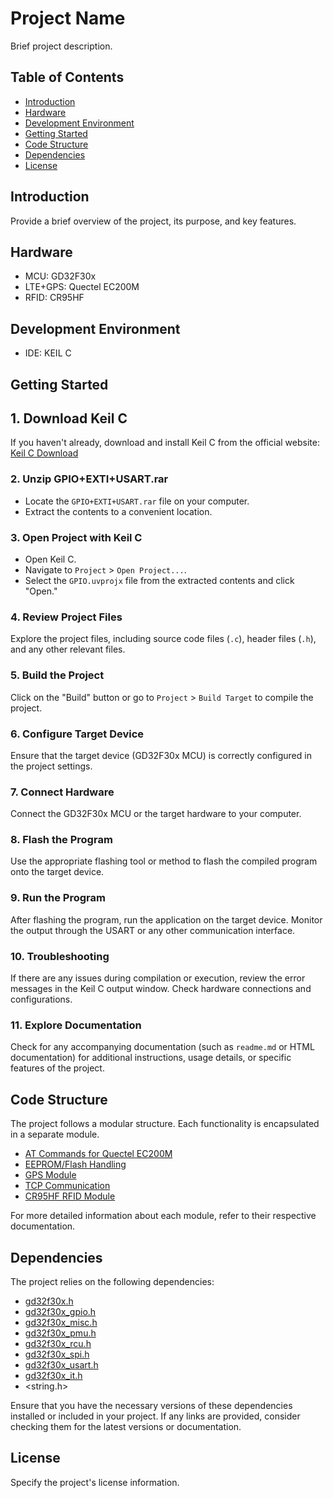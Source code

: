 # Project Name

Brief project description.

## Table of Contents

- [Introduction](#introduction)
- [Hardware](#hardware)
- [Development Environment](#development-environment)
- [Getting Started](#getting-started)
- [Code Structure](#code-structure)
- [Dependencies](#dependencies)
- [License](#license)

## Introduction

Provide a brief overview of the project, its purpose, and key features.

## Hardware

- MCU: GD32F30x
- LTE+GPS: Quectel EC200M
- RFID: CR95HF

## Development Environment

- IDE: KEIL C

## Getting Started

<h2>1. Download Keil C</h2> 

If you haven't already, download and install Keil C from the official website: [Keil C Download](https://www.keil.com/download/)

### 2. Unzip GPIO+EXTI+USART.rar

- Locate the `GPIO+EXTI+USART.rar` file on your computer.
- Extract the contents to a convenient location.

### 3. Open Project with Keil C

- Open Keil C.
- Navigate to `Project` > `Open Project...`.
- Select the `GPIO.uvprojx` file from the extracted contents and click "Open."

### 4. Review Project Files

Explore the project files, including source code files (`.c`), header files (`.h`), and any other relevant files.

### 5. Build the Project

Click on the "Build" button or go to `Project` > `Build Target` to compile the project.

### 6. Configure Target Device

Ensure that the target device (GD32F30x MCU) is correctly configured in the project settings.

### 7. Connect Hardware

Connect the GD32F30x MCU or the target hardware to your computer.

### 8. Flash the Program

Use the appropriate flashing tool or method to flash the compiled program onto the target device.

### 9. Run the Program

After flashing the program, run the application on the target device. Monitor the output through the USART or any other communication interface.

### 10. Troubleshooting

If there are any issues during compilation or execution, review the error messages in the Keil C output window. Check hardware connections and configurations.

### 11. Explore Documentation

Check for any accompanying documentation (such as `readme.md` or HTML documentation) for additional instructions, usage details, or specific features of the project.

## Code Structure

The project follows a modular structure. Each functionality is encapsulated in a separate module.

- [AT Commands for Quectel EC200M](./atc_e25)
- [EEPROM/Flash Handling](./e24_flash)
- [GPS Module](./GPS)
- [TCP Communication](./tcp)
- [CR95HF RFID Module](./CR95HF)

For more detailed information about each module, refer to their respective documentation.

## Dependencies

The project relies on the following dependencies:

- [gd32f30x.h](https://github.com/gd32-community/gd32-pkg)
- [gd32f30x_gpio.h](https://github.com/gd32-community/gd32-pkg)
- [gd32f30x_misc.h](https://github.com/gd32-community/gd32-pkg)
- [gd32f30x_pmu.h](https://github.com/gd32-community/gd32-pkg)
- [gd32f30x_rcu.h](https://github.com/gd32-community/gd32-pkg)
- [gd32f30x_spi.h](https://github.com/gd32-community/gd32-pkg)
- [gd32f30x_usart.h](https://github.com/gd32-community/gd32-pkg)
- [gd32f30x_it.h](https://github.com/gd32-community/gd32-pkg)
- <string.h>

Ensure that you have the necessary versions of these dependencies installed or included in your project. If any links are provided, consider checking them for the latest versions or documentation.

## License

Specify the project's license information.
